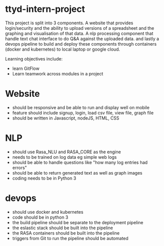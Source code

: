 # ttyd-intern-project
This project is split into 3 components.  A website that provides login/security and the ability to upload versions of a spreadsheet and the graphing and visualisation of that data.  A nlp processing component that handle text chat interface to do Q&A against the uploaded data.  and lastly a devops pipeline to build and deploy these components through containers (docker and kubernetes) to local laptop or google cloud.

Learning objectives include:
* learn GitFlow
* Learn teamwork across modules in a project

# Website
* should be responsive and be able to run and display well on mobile
* feature should include signup, login, load csv file, view file, graph file
* should be written in Javascript, nodeJS, HTML, CSS

# NLP
* should use Rasa_NLU and RASA_CORE as the engine
* needs to be trained on log data eg simple web logs
* should be able to handle questions like "how many log entries had errors"
* should be able to return generated text as well as graph images
* coding needs to be in Python 3

# devops
* should use docker and kubernetes
* code should be in python 3
* the build pipeline should be separate to the deployment pipeline
* the eslastic stack should be built into the pipeline
* the RASA containers should be built into the pipeline
* triggers from Git to run the pipeline should be automated